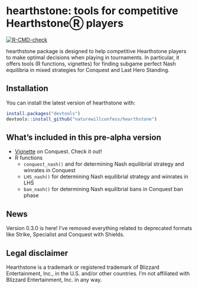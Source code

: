 
<!-- README.md is generated from README.Rmd. Please edit that file -->

# hearthstone: tools for competitive HearthstoneⓇ players

<!-- badges: start -->

[![R-CMD-check](https://github.com/naturewillconfess/hearthstone/actions/workflows/R-CMD-check.yaml/badge.svg)](https://github.com/naturewillconfess/hearthstone/actions/workflows/R-CMD-check.yaml)
<!-- badges: end -->

hearthstone package is designed to help competitive Hearthstone players
to make optimal decisions when playing in tournaments. In particular, it
offers tools (R functions, vignettes) for finding subgame perfect Nash
equilibria in mixed strategies for Conquest and Last Hero Standing.

## Installation

You can install the latest version of hearthstone with:

``` r
install.packages("devtools")
devtools::install_github("naturewillconfess/hearthstone")
```

## What’s included in this pre-alpha version

- [Vignette](https://github.com/naturewillconfess/hearthstone/tree/master/vignettes)
  on Conquest. Check it out!
- R functions
  - `conquest_nash()` and for determining Nash equilibrial strategy and
    winrates in Conquest
  - `LHS_nash()` for determining Nash equilibrial strategy and winrates
    in LHS
  - `ban_nash()` for determining Nash equilibrial bans in Conquest ban
    phase

## News

Version 0.3.0 is here! I’ve removed everything related to deprecated
formats like Strike, Specialist and Conquest with Shields.

## Legal disclaimer

Hearthstone is a trademark or registered trademark of Blizzard
Entertainment, Inc., in the U.S. and/or other countries. I’m not
affiliated with Blizzard Entertainment, Inc. in any way.
